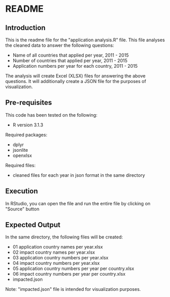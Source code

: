 README
======

Introduction
------------
This is the readme file for the "application analysis.R" file. This file analyses the cleaned data to answer the following questions:

- Name of all countries that applied per year, 2011 - 2015
- Number of countries that applied per year, 2011 - 2015
- Application numbers per year for each country, 2011 - 2015

The analysis will create Excel (XLSX) files for answering the above questions. It will additionally create a JSON file for the purposes of visualization.

Pre-requisites
--------------
This code has been tested on the following:

- R version 3.1.3

Required packages:
- dplyr
- jsonlite
- openxlsx

Required files:
- cleaned files for each year in json format in the same directory

Execution
---------
In RStudio, you can open the file and run the entire file by clicking on "Source" button

Expected Output
---------------
In the same directory, the following files will be created:
- 01 application country names per year.xlsx
- 02 impact country names per year.xlsx
- 03 application country numbers per year.xlsx
- 04 impact country numbers per year.xlsx
- 05 application country numbers per year per country.xlsx
- 06 impact country numbers per year per country.xlsx
- impacted.json

Note: "impacted.json" file is intended for visualization purposes.

